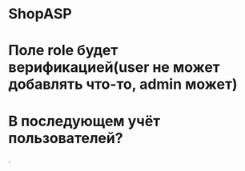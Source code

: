 # ShopASP
#
# Поле role будет верификацией(user не может добавлять что-то, admin может)
# В последующем учёт пользователей? 
.
